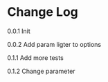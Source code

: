 # Change Log

0.0.1 Init

0.0.2 Add param ligter to options

0.1.1 Add more tests

0.1.2 Change parameter

